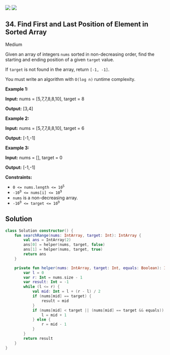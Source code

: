 [![](https://img.shields.io/github/stars/javadev/LeetCode-in-All?label=Stars&style=flat-square)](https://github.com/javadev/LeetCode-in-All)
[![](https://img.shields.io/github/forks/javadev/LeetCode-in-All?label=Fork%20me%20on%20GitHub%20&style=flat-square)](https://github.com/javadev/LeetCode-in-All/fork)

## 34\. Find First and Last Position of Element in Sorted Array

Medium

Given an array of integers `nums` sorted in non-decreasing order, find the starting and ending position of a given `target` value.

If `target` is not found in the array, return `[-1, -1]`.

You must write an algorithm with `O(log n)` runtime complexity.

**Example 1:**

**Input:** nums = [5,7,7,8,8,10], target = 8

**Output:** [3,4] 

**Example 2:**

**Input:** nums = [5,7,7,8,8,10], target = 6

**Output:** [-1,-1] 

**Example 3:**

**Input:** nums = [], target = 0

**Output:** [-1,-1] 

**Constraints:**

*   <code>0 <= nums.length <= 10<sup>5</sup></code>
*   <code>-10<sup>9</sup> <= nums[i] <= 10<sup>9</sup></code>
*   `nums` is a non-decreasing array.
*   <code>-10<sup>9</sup> <= target <= 10<sup>9</sup></code>

## Solution

```kotlin
class Solution constructor() {
    fun searchRange(nums: IntArray, target: Int): IntArray {
        val ans = IntArray(2)
        ans[0] = helper(nums, target, false)
        ans[1] = helper(nums, target, true)
        return ans
    }

    private fun helper(nums: IntArray, target: Int, equals: Boolean): Int {
        var l = 0
        var r: Int = nums.size - 1
        var result: Int = -1
        while (l <= r) {
            val mid: Int = l + (r - l) / 2
            if (nums[mid] == target) {
                result = mid
            }
            if (nums[mid] < target || (nums[mid] == target && equals)) {
                l = mid + 1
            } else {
                r = mid - 1
            }
        }
        return result
    }
}
```